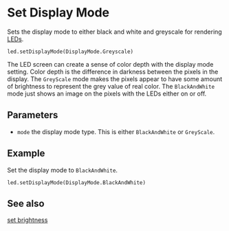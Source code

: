 # Set Display Mode

Sets the display mode to either black and white and greyscale for rendering [LEDs](/device/screen).

```sig
led.setDisplayMode(DisplayMode.Greyscale)
```

The LED screen can create a sense of color depth with the display mode setting. Color depth is the difference in darkness between the pixels in the display. The `GreyScale` mode makes the pixels appear
to have some amount of brightness to represent the grey value of real color. The `BlackAndWhite` mode just shows an image on the pixels with the LEDs either on or off.

## Parameters

* ``mode`` the display mode type. This is either `BlackAndWhite` or `GreyScale`.

## Example

Set the display mode to `BlackAndWhite`.

```blocks
led.setDisplayMode(DisplayMode.BlackAndWhite)
```

## See also

[set brightness](/reference/led/set-brightness)